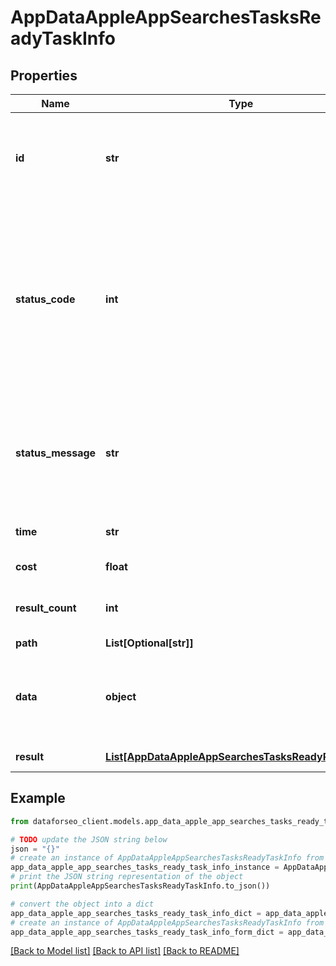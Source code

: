 # AppDataAppleAppSearchesTasksReadyTaskInfo


## Properties

Name | Type | Description | Notes
------------ | ------------- | ------------- | -------------
**id** | **str** | task identifier unique task identifier in our system in the UUID format | [optional] 
**status_code** | **int** | status code of the task generated by DataForSEO, can be within the following range: 10000-60000 you can find the full list of the response codes here | [optional] 
**status_message** | **str** | informational message of the task you can find the full list of general informational messages here | [optional] 
**time** | **str** | execution time, seconds | [optional] 
**cost** | **float** | total tasks cost, USD | [optional] 
**result_count** | **int** | number of elements in the result array | [optional] 
**path** | **List[Optional[str]]** | URL path | [optional] 
**data** | **object** | contains the same parameters that you specified in the POST request | [optional] 
**result** | [**List[AppDataAppleAppSearchesTasksReadyResultInfo]**](AppDataAppleAppSearchesTasksReadyResultInfo.md) | array of results | [optional] 

## Example

```python
from dataforseo_client.models.app_data_apple_app_searches_tasks_ready_task_info import AppDataAppleAppSearchesTasksReadyTaskInfo

# TODO update the JSON string below
json = "{}"
# create an instance of AppDataAppleAppSearchesTasksReadyTaskInfo from a JSON string
app_data_apple_app_searches_tasks_ready_task_info_instance = AppDataAppleAppSearchesTasksReadyTaskInfo.from_json(json)
# print the JSON string representation of the object
print(AppDataAppleAppSearchesTasksReadyTaskInfo.to_json())

# convert the object into a dict
app_data_apple_app_searches_tasks_ready_task_info_dict = app_data_apple_app_searches_tasks_ready_task_info_instance.to_dict()
# create an instance of AppDataAppleAppSearchesTasksReadyTaskInfo from a dict
app_data_apple_app_searches_tasks_ready_task_info_form_dict = app_data_apple_app_searches_tasks_ready_task_info.from_dict(app_data_apple_app_searches_tasks_ready_task_info_dict)
```
[[Back to Model list]](../README.md#documentation-for-models) [[Back to API list]](../README.md#documentation-for-api-endpoints) [[Back to README]](../README.md)



